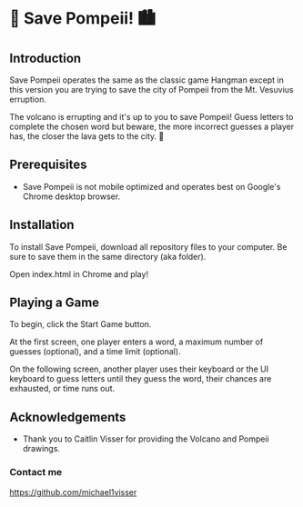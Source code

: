  # :volcano: Save Pompeii! :cityscape:
 

## Introduction 

Save Pompeii operates the same as the classic game Hangman except in this version you are trying to save the city of Pompeii from the Mt. Vesuvius erruption. 

The volcano is errupting and it's up to you to save Pompeii! Guess letters to complete the chosen word but beware, the more incorrect guesses a player has, the closer the lava gets to the city. :pleading_face:

## Prerequisites

* Save Pompeii is not mobile optimized and operates best on Google's Chrome desktop browser.

## Installation

To install Save Pompeii, download all repository files to your computer. Be sure to save them in the same directory (aka folder).

Open index.html in Chrome and play!

## Playing a Game

To begin, click the Start Game button. 

At the first screen, one player enters a word, a maximum number of guesses (optional), and a time limit (optional). 

On the following screen, another player uses their keyboard or the UI keyboard to guess letters until they guess the word, their chances are exhausted, or time runs out. 

## Acknowledgements

* Thank you to Caitlin Visser for providing the Volcano and Pompeii drawings.

### Contact me
https://github.com/michael1visser